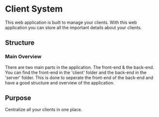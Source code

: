 # Client System

This web application is built to manage your clients. With this web application you can store all the important details about your clients.

## Structure

### Main Overview
There are two main parts in the application. The front-end & the back-end. You can find the front-end in the 'client' folder and the back-end in the 'server' folder. This is done to seperate the front-end of the back-end and have a good structure and overview of the application.

## Purpose

Centralize all your clients in one place.
